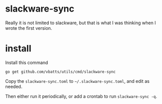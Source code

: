# slackware-sync

Really it is not limited to slackware, but that is what I was thinking when I
wrote the first version.

# install

Install this command

	go get github.com/vbatts/utils/cmd/slackware-sync

Copy the `slackware-sync.toml` to `~/.slackware-sync.toml`, and edit as needed.

Then either run it periodically, or add a crontab to run `slackware-sync -q`.

